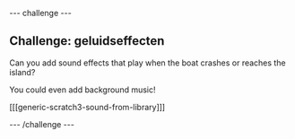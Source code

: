 \--- challenge \---

## Challenge: geluidseffecten

Can you add sound effects that play when the boat crashes or reaches the island?

You could even add background music!

[[[generic-scratch3-sound-from-library]]]

\--- /challenge \---